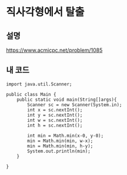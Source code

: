 # 직사각형에서 탈출

## 설명
https://www.acmicpc.net/problem/1085

## 내 코드
```
import java.util.Scanner;

public class Main {
	public static void main(String[]args){
		Scanner sc = new Scanner(System.in);
		int x = sc.nextInt();
		int y = sc.nextInt();
		int w = sc.nextInt();
		int h = sc.nextInt();
		
		int min = Math.min(x-0, y-0);
		min = Math.min(min, w-x);
		min = Math.min(min, h-y);
		System.out.println(min);
	}

}
```
